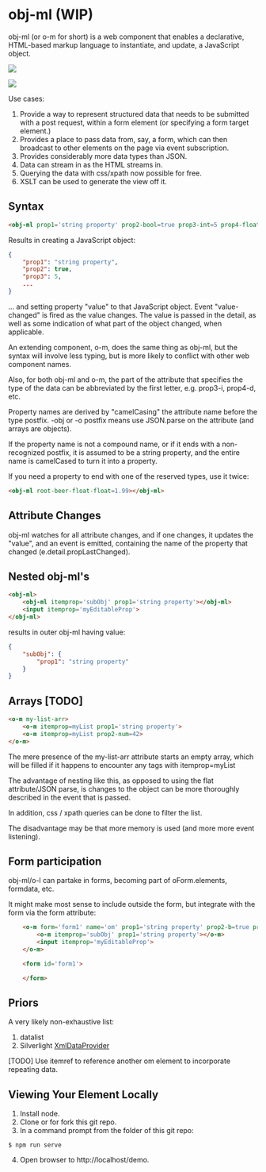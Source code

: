 # obj-ml (WIP)

obj-ml (or o-m for short) is a web component that enables a declarative, HTML-based markup language to instantiate, and update, a JavaScript object.

<a href="https://nodei.co/npm/obj-ml/"><img src="https://nodei.co/npm/obj-ml.png"></a>

<img src="https://badgen.net/bundlephobia/minzip/obj-ml">

Use cases:  

1.  Provide a way to represent structured data that needs to be submitted with a post request, within a form element (or specifying a form target element.)
2.  Provides a place to pass data from, say, a form, which can then broadcast to other elements on the page via event subscription.
3.  Provides considerably more data types than JSON.
3.  Data can stream in as the HTML streams in.
4.  Querying the data with css/xpath now possible for free.
5.  XSLT can be used to generate the view off it.

## Syntax

```html
<obj-ml prop1='string property' prop2-bool=true prop3-int=5 prop4-float=2.7 prop5-date="May 24, 2021" prop6-obj='{"mySubSubObj":"hello"}'></obj-ml>
```

Results in creating a JavaScript object:

```JSON
{
    "prop1": "string property",
    "prop2": true,
    "prop3": 5,
    ... 
}
```


... and setting property "value" to that JavaScript object.  Event "value-changed" is fired as the value changes.  The value is passed in the detail, as well as some indication of what part of the object changed, when applicable.

An extending component, o-m, does the same thing as obj-ml, but the syntax will involve less typing, but is more likely to conflict with other web component names.

Also, for both obj-ml and o-m, the part of the attribute that specifies the type of the data can be abbreviated by the first letter, e.g. prop3-i, prop4-d, etc.

Property names are derived by "camelCasing" the attribute name before the type postfix.  -obj or -o postfix means use JSON.parse on the attribute (and arrays are objects).

If the property name is not a compound name, or if it ends with a non-recognized postfix, it is assumed to be a string property, and the entire name is camelCased to turn it into a property.

If you need a property to end with one of the reserved types, use it twice:

```html
<obj-ml root-beer-float-float=1.99></obj-ml>
```

## Attribute Changes

obj-ml watches for all attribute changes, and if one changes, it updates the "value", and an event is emitted, containing the name of the property that changed (e.detail.propLastChanged).

## Nested obj-ml's

```html
<obj-ml>
    <obj-ml itemprop='subObj' prop1='string property'></obj-ml>
    <input itemprop='myEditableProp'>
</obj-ml>
```

results in outer obj-ml having value:

```JSON
{
    "subObj": {
        "prop1": "string property"
    }
}
```

## Arrays [TODO]

```html
<o-m my-list-arr>
    <o-m itemprop=myList prop1='string property'>
    <o-m itemprop=myList prop2-num=42>
</o-m>
```

The mere presence of the my-list-arr attribute starts an empty array, which will be filled if it happens to encounter any tags with itemprop=myList


The advantage of nesting like this, as opposed to using the flat attribute/JSON parse, is changes to the object can be more thoroughly described in the event that is passed.  

In addition, css / xpath queries can be done to filter the list.

The disadvantage may be that more memory is used (and more more event listening).



## Form participation

obj-ml/o-l can partake in forms, becoming part of oForm.elements, formdata, etc.

It might make most sense to include outside the form, but integrate with the form via the form attribute:

```html
    <o-m form='form1' name='om' prop1='string property' prop2-b=true prop3-i=5 prop4-f=2.7 prop5-d="May 24, 2021" prop6-o='{"mySubSubObj":"hello"}'>
        <o-m itemprop='subObj' prop1='string property'></o-m>
        <input itemprop='myEditableProp'>
    </o-m>

    <form id='form1'>

    </form>
```

## Priors

A very likely non-exhaustive list:

1.  datalist
2.  Silverlight [XmlDataProvider](https://docs.microsoft.com/en-us/dotnet/desktop/wpf/data/how-to-bind-to-xml-data-using-an-xmldataprovider-and-xpath-queries?view=netframeworkdesktop-4.8)



[TODO]  Use itemref to reference another om element to incorporate repeating data.

## Viewing Your Element Locally

1.  Install node.
2.  Clone or for fork this git repo.
3.  In a command prompt from the folder of this git repo:

```
$ npm run serve
```

4.  Open browser to http://localhost/demo.